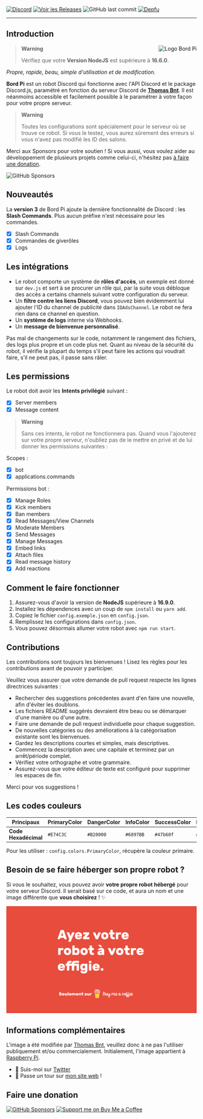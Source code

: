 
[![Discord](https://img.shields.io/discord/367753345575944221?color=%237289DA&label=Nous%20rejoindre&logo=Discord&logoColor=white)](https://thomasbnt.dev/discord)
[![Voir les Releases](https://img.shields.io/github/v/release/thomasbnt/Bord-Pi?color=6897BB&include_prereleases)](https://github.com/thomasbnt/Bord-Pi/releases)
![GitHub last commit](https://img.shields.io/github/last-commit/thomasbnt/bord-Pi)
[![Depfu](https://badges.depfu.com/badges/4f3ee9b9ab1cf47c382471fa830483d9/count.svg)](https://depfu.com/github/thomasbnt/Bord-Pi?project_id=37111)
____

## Introduction

<img src="bordpi.png" alt="Logo Bord Pi" align="right" />

> **Warning** 
>
> Vérifiez que votre **Version NodeJS** est supérieure à **16.6.0**.

*Propre, rapide, beau, simple d'utilisation et de modification.*

**Bord Pi** est un robot Discord qui fonctionne avec l'API Discord et le package Discord.js, paramétré en fonction du serveur Discord de [**Thomas Bnt**](https://thomasbnt.dev/discord). Il est néanmoins accessible et facilement possible à le paramétrer à votre façon pour votre propre serveur.

> **Warning** 
> 
> Toutes les configurations sont spécialement pour le serveur où se trouve ce robot. Si vous le testez, vous aurez sûrement des erreurs si vous n'avez pas modifié les ID des salons.

Merci aux Sponsors pour votre soutien ! Si vous aussi, vous voulez aider au développement de plusieurs projets comme celui-ci, n'hésitez pas [à faire une donation](#faire-une-donation).

![GitHub Sponsors](https://cdn.jsdelivr.net/gh/thomasbnt/sponsors/sponsors.svg)
## Nouveautés

La **version 3** de Bord Pi ajoute la dernière fonctionnalité de Discord : les **Slash Commands**.
Plus aucun préfixe n'est nécessaire pour les commandes.

- [x] Slash Commands
- [x] Commandes de giverôles
- [x] Logs

## Les intégrations

- Le robot comporte un système de **rôles d'accès**, un exemple est donné sur `dev.js` et sert à se procurer un rôle qui, par la suite vous débloque des accès a certains channels suivant votre configuration du serveur.
- Un **filtre contre les liens Discord**, vous pouvez bien évidemment lui ajouter l'ID du channel de publicité dans `IDAdsChannel`. Le robot ne fera rien dans ce channel en question.
- Un **système de logs** interne via Webhooks.
- Un **message de bienvenue personnalisé**.

Pas mal de changements sur le code, notamment le rangement des fichiers, des logs plus propre et un code plus net.
Quant au niveau de la sécurité du robot, il vérifie la plupart du temps s'il peut faire les actions qui voudrait faire, s'il ne peut pas, il passe sans râler. 


## Les permissions

Le robot doit avoir les **Intents privilégié** suivant :

- [x] Server members
- [x] Message content

> **Warning** 
>
> Sans ces intents, le robot ne fonctionnera pas.
Quand vous l'ajouterez sur votre propre serveur, n'oubliez pas de le mettre en privé et de lui donner les permissions suivantes :

Scopes : 
- [x] bot
- [x] applications.commands

Permissions bot : 
- [x] Manage Roles
- [x] Kick members
- [x] Ban members
- [x] Read Messages/View Channels
- [x] Moderate Members
- [x] Send Messages
- [x] Manage Messages
- [x] Embed links
- [x] Attach files
- [x] Read message history
- [x] Add reactions

## Comment le faire fonctionner

1. Assurez-vous d'avoir la version de **NodeJS** supérieure à **16.9.0**.
2. Installez les dépendences avec un coup de `npm install` ou `yarn add`.
3. Copiez le fichier `config.exemple.json` en `config.json`.
4. Remplissez les configurations dans `config.json`.
5. Vous pouvez désormais allumer votre robot avec `npm run start`.

## Contributions

Les contributions sont toujours les bienvenues ! Lisez les règles pour les contributions avant de pouvoir y participer.

Veuillez vous assurer que votre demande de pull request respecte les lignes directrices suivantes :

- Rechercher des suggestions précédentes avant d'en faire une nouvelle, afin d'éviter les doublons.
- Les fichiers README suggérés devraient être beau ou se démarquer d'une manière ou d'une autre.
- Faire une demande de pull request individuelle pour chaque suggestion.
- De nouvelles catégories ou des améliorations à la catégorisation existante sont les bienvenues.
- Gardez les descriptions courtes et simples, mais descriptives.
- Commencez la description avec une capitale et terminez par un arrêt/période complet.
- Vérifiez votre orthographe et votre grammaire.
- Assurez-vous que votre éditeur de texte est configuré pour supprimer les espaces de fin.

Merci pour vos suggestions !

## Les codes couleurs

| **Principaux**       | PrimaryColor | DangerColor | InfoColor | SuccessColor | BlackColor | 
|----------------------|--------------|-------------|-----------|--------------|------------|
| **Code Hexadécimal** | `#E74C3C`    | `#B20000`   | `#6897BB` | `#47b60f`    | `#36393F`  |

Pour les utiliser : `config.colors.PrimaryColor`, récupère la couleur primaire.

## Besoin de se faire héberger son propre robot ?

Si vous le souhaitez, vous pouvez avoir **votre propre robot hébergé** pour votre serveur Discord.
Il serait basé sur ce code, et aura un nom et une image différente que **vous choisirez** ! ✨

[![Ayez votre robot à votre effigie](.github/ExtraBMC.png)](https://www.buymeacoffee.com/thomasbnt/e/12177/?via=thomasbnt)

## Informations complémentaires

L'image a été modifiée par [Thomas Bnt](https://github.com/thomasbnt), veuillez donc à ne pas l'utiliser publiquement et/ou commercialement.
Initialement, l'image appartient à [Raspberry Pi](https://www.raspberrypi.org/trademark-rules/). 

- 📣 Suis-moi sur [Twitter](https://twitter.com/Thomasbnt_)
- 🔗 Passe un tour sur [mon site web](https://thomasbnt.dev) !

## Faire une donation

[![GitHub Sponsors](https://img.shields.io/badge/GitHub%20Sponsor-%23EA54AE.svg?&style=for-the-badge&logo=github-sponsors&logoColor=white)](https://github.com/sponsors/thomasbnt) [![Support me on Buy Me a Coffee](https://img.shields.io/badge/Supporte%20moi-sur%20Buy%20Me%20a%20Coffee-%23FFDD00?style=for-the-badge&logo=buy-me-a-coffee&logoColor=white)](https://www.buymeacoffee.com/thomasbnt?via=thomasbnt)
